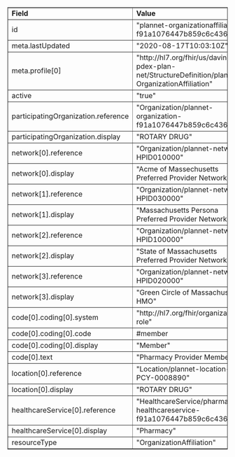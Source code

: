 <table border="1"><tr><td><b>Field</b></td><td><b>Value</b></td></tr>
<tr><td>id</td><td>
"plannet-organizationaffiliation-f91a1076447b859c6c436752e"
</td></tr>
<tr><td>meta.lastUpdated</td><td>
"2020-08-17T10:03:10Z"
</td></tr>
<tr><td>meta.profile[0]</td><td>"http://hl7.org/fhir/us/davinci-pdex-plan-net/StructureDefinition/plannet-OrganizationAffiliation"</td></tr>
<tr><td>active</td><td>
"true"
</td></tr>
<tr><td>participatingOrganization.reference</td><td>
"Organization/plannet-organization-f91a1076447b859c6c436752e"
</td></tr>
<tr><td>participatingOrganization.display</td><td>
"ROTARY DRUG"
</td></tr>
<tr><td>network[0].reference</td><td>
"Organization/plannet-network-HPID010000"
</td></tr>
<tr><td>network[0].display</td><td>
"Acme of Massechusetts Preferred Provider Network"
</td></tr>
<tr><td>network[1].reference</td><td>
"Organization/plannet-network-HPID030000"
</td></tr>
<tr><td>network[1].display</td><td>
"Massachusetts Persona Preferred Provider Network"
</td></tr>
<tr><td>network[2].reference</td><td>
"Organization/plannet-network-HPID100000"
</td></tr>
<tr><td>network[2].display</td><td>
"State of Massachusetts Preferred Provider Network"
</td></tr>
<tr><td>network[3].reference</td><td>
"Organization/plannet-network-HPID020000"
</td></tr>
<tr><td>network[3].display</td><td>
"Green Circle of Massachusetts HMO"
</td></tr>
<tr><td>code[0].coding[0].system</td><td>
"http://hl7.org/fhir/organization-role"
</td></tr>
<tr><td>code[0].coding[0].code</td><td>
#member
</td></tr>
<tr><td>code[0].coding[0].display</td><td>
"Member"
</td></tr>
<tr><td>code[0].text</td><td>
"Pharmacy Provider Member"
</td></tr>
<tr><td>location[0].reference</td><td>
"Location/plannet-location-PCY-0008890"
</td></tr>
<tr><td>location[0].display</td><td>
"ROTARY DRUG"
</td></tr>
<tr><td>healthcareService[0].reference</td><td>
"HealthcareService/pharmacy-healthcareservice-f91a1076447b859c6c436752e"
</td></tr>
<tr><td>healthcareService[0].display</td><td>
"Pharmacy"
</td></tr>
<tr><td>resourceType</td><td>
"OrganizationAffiliation"
</td></tr>
</table>
